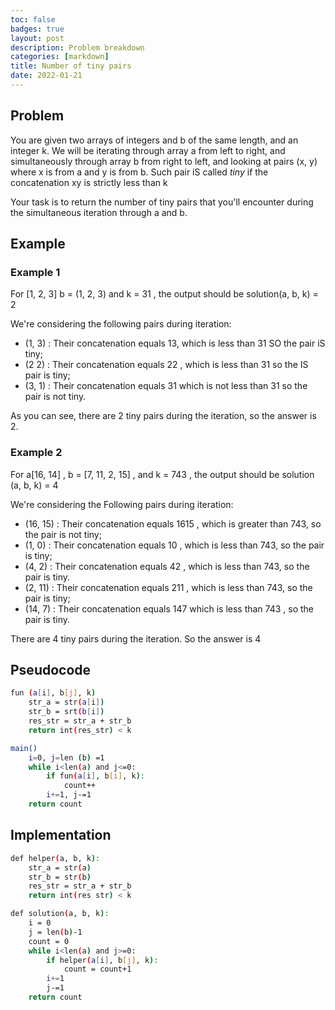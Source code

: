 ```yaml
---
toc: false
badges: true
layout: post
description: Problem breakdown 
categories: [markdown]
title: Number of tiny pairs 
date: 2022-01-21
---
```


## Problem 

You are given two arrays of integers and b of the same length, and an integer k. We will be iterating through array a from left to right, and simultaneously through array b from right to left, and looking at pairs (x, y) where x is from a and y is from b. Such pair iS called _tiny_ if the concatenation xy is strictly less than k

Your task is to return the number of tiny pairs that you'll encounter during the simultaneous iteration through a and b.

## Example

### Example 1 

For [1, 2, 3] b = (1, 2, 3) and k = 31 , the output should be solution(a, b, k) = 2

We're considering the following pairs during iteration:
- (1, 3) : Their concatenation equals 13, which is less than 31 SO the pair iS tiny;
- (2 2)  : Their concatenation equals 22 , which is less than 31 so the IS pair is tiny;
- (3, 1) : Their concatenation equals 31 which is not less than 31 so the pair is not tiny.

As you can see, there are 2 tiny pairs during the iteration, so the answer is 2.

### Example 2

For a[16, 14] , b = [7, 11, 2, 15] , and k = 743 , the output should be solution (a, b, k) = 4

We're considering the Following pairs during iteration:
- (16, 15) : Their concatenation equals 1615 , which is greater than 743, so the pair is not tiny;
- (1, 0) : Their concatenation equals 10 , which is less than 743, so the pair is tiny;
- (4, 2) : Their concatenation equals 42 , which is less than 743, so the pair is tiny.
- (2, 11) : Their concatenation equals 211 , which is less than 743, so the pair is tiny;
- (14, 7) : Their concatenation equals 147 which is less than 743 , so the pair is tiny.

There are 4 tiny pairs during the iteration. So the answer is 4

## Pseudocode

```sh
fun (a[i], b[j], k)
    str_a = str(a[i])
    str_b = srt(b[i])
    res_str = str_a + str_b
    return int(res_str) < k

main()
    i=0, j=len (b) =1
    while i<len(a) and j<=0:
        if fun(a[i], b[i], k):
            count++
        i+=1, j-=1
    return count
```

## Implementation

```sh
def helper(a, b, k):
    str_a = str(a)
    str_b = str(b)
    res_str = str_a + str_b
    return int(res str) < k

def solution(a, b, k):
    i = 0
    j = len(b)-1
    count = 0
    while i<len(a) and j>=0:
        if helper(a[i], b[j], k):
            count = count+1
        i+=1
        j-=1
    return count
```